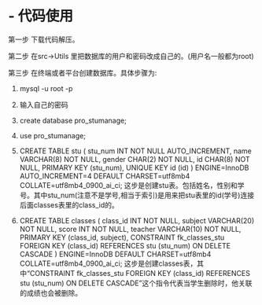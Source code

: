 # - 代码使用
第一步 下载代码解压。

第二步 在src->Utils 里把数据库的用户和密码改成自己的。(用户名一般都为root)

第三步 在终端或者平台创建数据库。具体步骤为:

1. mysql -u root -p
2. 输入自己的密码
3. create database pro_stumanage;
4. use pro_stumanage;
5. CREATE TABLE stu (
    stu_num INT NOT NULL AUTO_INCREMENT,
    name VARCHAR(8) NOT NULL,
    gender CHAR(2) NOT NULL,
    id CHAR(8) NOT NULL,
    PRIMARY KEY (stu_num),
    UNIQUE KEY id (id)
) ENGINE=InnoDB AUTO_INCREMENT=4 DEFAULT CHARSET=utf8mb4 COLLATE=utf8mb4_0900_ai_ci;
   这步是创建stu表。包括姓名，性别和学号。其中stu_num(注意不是学号,相当于索引)是用来把stu表里的id(学号)连接后面classes表里的class_id的。
   
6. CREATE TABLE classes (
    class_id INT NOT NULL,
    subject VARCHAR(20) NOT NULL,
    score INT NOT NULL,
    teacher VARCHAR(10) NOT NULL,
    PRIMARY KEY (class_id, subject),
    CONSTRAINT fk_classes_stu FOREIGN KEY (class_id) REFERENCES stu (stu_num) ON DELETE CASCADE
) ENGINE=InnoDB DEFAULT CHARSET=utf8mb4 COLLATE=utf8mb4_0900_ai_ci;
  这步是创建classes表，其中“CONSTRAINT fk_classes_stu FOREIGN KEY (class_id) REFERENCES stu (stu_num) ON DELETE CASCADE”这个指令代表当学生删除时，他关联的成绩也会被删除。



